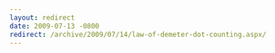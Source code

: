 ```yaml
---
layout: redirect
date: 2009-07-13 -0800
redirect: /archive/2009/07/14/law-of-demeter-dot-counting.aspx/
---
```

